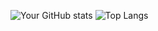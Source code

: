 ![Your GitHub stats](https://github-readme-stats.vercel.app/api?username=Borja03&show_icons=true&theme=radical)
![Top Langs](https://github-readme-stats.vercel.app/api/top-langs/?username=Borja03&layout=compact&theme=radical)



